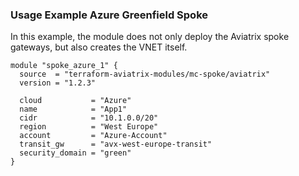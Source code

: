 ### Usage Example Azure Greenfield Spoke

In this example, the module does not only deploy the Aviatrix spoke gateways, but also creates the VNET itself.

```
module "spoke_azure_1" {
  source  = "terraform-aviatrix-modules/mc-spoke/aviatrix"
  version = "1.2.3"

  cloud           = "Azure"
  name            = "App1"
  cidr            = "10.1.0.0/20"
  region          = "West Europe"
  account         = "Azure-Account"
  transit_gw      = "avx-west-europe-transit"
  security_domain = "green"
}
```